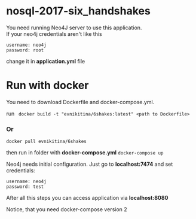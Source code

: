 # nosql-2017-six_handshakes

You need running Neo4J server to use this application.<br>
If your neo4j credentials aren't like this 

```
username: neo4j 
password: root
``` 
change it in **application.yml** file 


# Run with docker

You need to download Dockerfile and docker-compose.yml. 

run ``` docker build -t "evnikitina/6shakes:latest" <path to Dockerfile>``` 

### Or

```docker pull evnikitina/6shakes```

then run in folder with **docker-compose.yml** ```docker-compose up```

Neo4j needs initial configuration. Just go to **localhost:7474** and set credentials: 

```
username: neo4j 
password: test
``` 

After all this steps you can access application via **localhost:8080**


Notice, that you need docker-compose version 2
